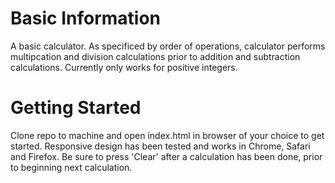 # Basic Information

A basic calculator.  As specificed by order of operations, calculator performs multipcation and division calculations prior to addition and subtraction calculations.  Currently only works for positive integers.

# Getting Started

Clone repo to machine and open index.html in browser of your choice to get started.  Responsive design has been tested and works in Chrome, Safari and Firefox.  Be sure to press 'Clear' after a calculation has been done, prior to beginning next calculation.